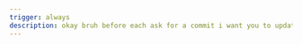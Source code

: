 ```yaml
---
trigger: always
description: okay bruh before each ask for a commit i want you to update PLANNING.md regarding our progress. on every chat read it and README.md 
---
```

